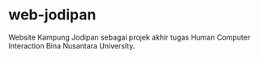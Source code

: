# web-jodipan
Website Kampung Jodipan sebagai projek akhir tugas Human Computer Interaction Bina Nusantara University.
